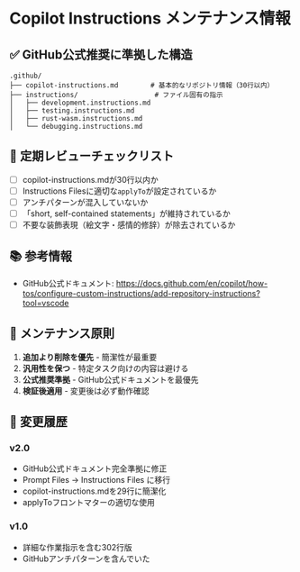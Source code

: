 # Copilot Instructions メンテナンス情報

## ✅ GitHub公式推奨に準拠した構造
```
.github/
├── copilot-instructions.md        # 基本的なリポジトリ情報（30行以内）
├── instructions/                   # ファイル固有の指示
│   ├── development.instructions.md
│   ├── testing.instructions.md
│   ├── rust-wasm.instructions.md
│   └── debugging.instructions.md
```

## 🔄 定期レビューチェックリスト
- [ ] copilot-instructions.mdが30行以内か
- [ ] Instructions Filesに適切な`applyTo`が設定されているか
- [ ] アンチパターンが混入していないか
- [ ] 「short, self-contained statements」が維持されているか
- [ ] 不要な装飾表現（絵文字・感情的修辞）が除去されているか

## 📚 参考情報
- GitHub公式ドキュメント: https://docs.github.com/en/copilot/how-tos/configure-custom-instructions/add-repository-instructions?tool=vscode

## 🎯 メンテナンス原則
1. **追加より削除を優先** - 簡潔性が最重要
2. **汎用性を保つ** - 特定タスク向けの内容は避ける
3. **公式推奨準拠** - GitHub公式ドキュメントを最優先
4. **検証後適用** - 変更後は必ず動作確認

## 📝 変更履歴
### v2.0
- GitHub公式ドキュメント完全準拠に修正
- Prompt Files → Instructions Files に移行
- copilot-instructions.mdを29行に簡潔化
- applyToフロントマターの適切な使用

### v1.0
- 詳細な作業指示を含む302行版
- GitHubアンチパターンを含んでいた
